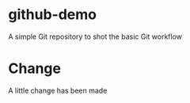 # github-demo
A simple Git repository to shot the basic Git workflow
# Change
A little change has been made
